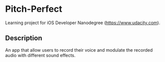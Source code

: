 # Pitch-Perfect
 
 Learning project for iOS Developer Nanodegree (https://www.udacity.com).

## Description

An app that allow users to record their voice and modulate the recorded audio with different sound effects.
